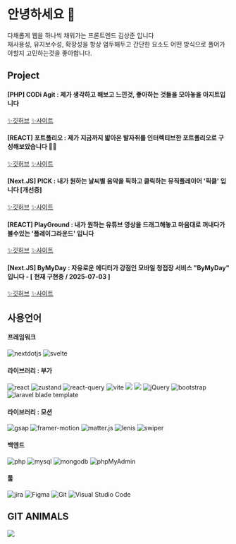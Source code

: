 <!-- ![header](https://capsule-render.vercel.app/api?type=waving&color=000&height=300&section=header&text=CODi&fontSize=90&animation=twinkling&fontColor=fff) -->
<!-- <img src="https://raw.githubusercontent.com/kimsangjunv1/codingclass/main/assets/img/github_image.png"> -->
# 안녕하세요 🌳
다채롭게 웹을 하나씩 채워가는 프론트엔드 김상준 입니다<br/>
재사용성, 유지보수성, 확장성을 항상 염두해두고 간단한 요소도 어떤 방식으로 풀어가야할지 고민하는것을 좋아합니다.


## Project
#### [PHP] CODi Agit : 제가 생각하고 해보고 느낀것, 좋아하는 것들을 모아놓을 아지트입니다
<a href="https://github.com/kimsangjunv1/-PHP-CODi_Agit." target="_blank">✨깃허브</a> <a href="https://codi-agit.com/home/"  target="_blank">✨사이트</a>

#### [REACT] 포트폴리오 : 제가 지금까지 밟아온 발자취를 인터렉티브한 포트폴리오로 구성해보았습니다 🦙✨
<a href="https://github.com/kimsangjunv1/-React-Portfolio" target="_blank">✨깃허브</a> <a href="https://portfoliosj-react.netlify.app/"  target="_blank">✨사이트</a>

#### [Next.JS] PICK : 내가 원하는 날씨별 음악을 픽하고 클릭하는 뮤직플레이어 '픽클' 입니다 [개선중]
<a href="https://github.com/kimsangjunv1/-NextJS-Pickle" target="_blank">✨깃허브</a> <a href="https://pickle-music.netlify.app/home"  target="_blank">✨사이트</a>

#### [REACT] PlayGround : 내가 원하는 유튜브 영상을 드래그해놓고 마음대로 꺼내다가 볼수있는 '플레이그라운드' 입니다
<a href="https://github.com/kimsangjunv1/-React-Playground" target="_blank">✨깃허브</a> <a href="https://react-techtube.netlify.app/"  target="_blank">✨사이트</a>

#### [Next.JS] ByMyDay : 자유로운 에디터가 강점인 모바일 청접장 서비스 "ByMyDay" 입니다 - [ 현재 구현중 / 2025-07-03 ]
<a href="/" target="_blank">✨깃허브</a> <a href="/"  target="_blank">✨사이트</a>


## 사용언어
#### 프레임워크
<img alt="nextdotjs" src="https://img.shields.io/badge/next.js-000?logo=nextdotjs&logoColor=white"> <img alt="svelte" src="https://img.shields.io/badge/svelte-000?logo=svelte&logoColor=white">


#### 라이브러리 : 부가
<img alt="react" src="https://img.shields.io/badge/react-000?logo=React&logoColor=white"> <img alt="zustand" src="https://img.shields.io/badge/redux-000?logo=zustand&logoColor=white"> <img alt="react-query" src="https://img.shields.io/badge/react-query-000?logo=react-query&logoColor=white"> <img alt="vite" src="https://img.shields.io/badge/vite-000?logo=vite&logoColor=white"> <img src="https://img.shields.io/badge/sass-000?style=flat&logo=sass&logoColor=white" /> <img src="https://img.shields.io/badge/tailwindcss-000?style=flat&logo=tailwindcss&logoColor=white" /> <img alt="jQuery" src="https://img.shields.io/badge/jquery-000?logo=jQuery&logoColor=white"> <img alt="bootstrap" src="https://img.shields.io/badge/bootstrap-000?logo=Bootstrap&logoColor=white"> <img alt="laravel blade template" src="https://img.shields.io/badge/laravelbladetemplate-000?logo=Laravel-Blade-Template&logoColor=white">


#### 라이브러리 : 모션
<img alt="gsap" src="https://img.shields.io/badge/gsap-000?logo=GSAP&logoColor=white"> <img alt="framer-motion" src="https://img.shields.io/badge/Framer Motion-000?logo=Framer Motion&logoColor=white"> <img alt="matter.js" src="https://img.shields.io/badge/matter.js-000?logo=matter.js&logoColor=white"> <img alt="lenis" src="https://img.shields.io/badge/Lenis-000?logo=Lenis&logoColor=white"> <img alt="swiper" src="https://img.shields.io/badge/swiper-000?logo=swiper&logoColor=white">


#### 백엔드
<img alt="php" src="https://img.shields.io/badge/php-000?logo=php&logoColor=white"> <img alt="mysql" src="https://img.shields.io/badge/mysql-000?logo=mysql&logoColor=white"> <img alt="mongodb" src="https://img.shields.io/badge/mongodb-000?logo=mongodb&logoColor=white"> <img alt="phpMyAdmin" src="https://img.shields.io/badge/phpMyAdmin-000?logo=phpMyAdmin&logoColor=white">


#### 툴
<img alt="jira" src="https://img.shields.io/badge/Jira-000?logo=Jira&logoColor=white"> <img alt="Figma" src="https://img.shields.io/badge/Figma-000?logo=Figma&logoColor=white"> <img alt="Git" src="https://img.shields.io/badge/Git-000?logo=Git&logoColor=white"> <img alt="Visual Studio Code" src="https://img.shields.io/badge/Visual Studio Code-000?logo=Visual Studio Code&logoColor=white">

## GIT ANIMALS
<a href="https://github.com/devxb/gitanimals">
  <img src="https://render.gitanimals.org/farms/kimsangjunv1"/>
</a>
